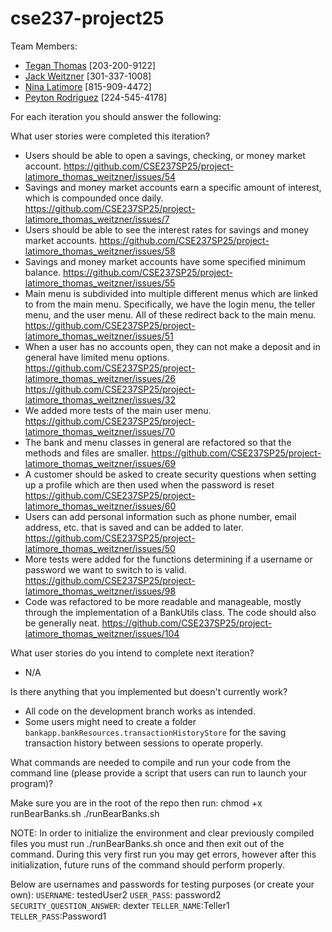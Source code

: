 # cse237-project25

Team Members:

* [Tegan Thomas](https://github.com/thomas-03) [203-200-9122]
* [Jack Weitzner](https://github.com/JackWeitzner) [301-337-1008]
* [Nina Latimore](https://github.com/nnltmr) [815-909-4472]
* [Peyton Rodriguez](https://github.com/PeytonRod) [224-545-4178]

For each iteration you should answer the following:

What user stories were completed this iteration?
* Users should be able to open a savings, checking, or money market account. https://github.com/CSE237SP25/project-latimore_thomas_weitzner/issues/54
* Savings and money market accounts earn a specific amount of interest, which is compounded once daily. https://github.com/CSE237SP25/project-latimore_thomas_weitzner/issues/7
* Users should be able to see the interest rates for savings and money market accounts. https://github.com/CSE237SP25/project-latimore_thomas_weitzner/issues/58
* Savings and money market accounts have some specified minimum balance. https://github.com/CSE237SP25/project-latimore_thomas_weitzner/issues/55
* Main menu is subdivided into multiple different menus which are linked to from the main menu. Specifically, we have the login menu, the teller menu, and the user menu. All of these redirect back to the main menu. https://github.com/CSE237SP25/project-latimore_thomas_weitzner/issues/51
* When a user has no accounts open, they can not make a deposit and in general have limited menu options. https://github.com/CSE237SP25/project-latimore_thomas_weitzner/issues/26 https://github.com/CSE237SP25/project-latimore_thomas_weitzner/issues/32
* We added more tests of the main user menu. https://github.com/CSE237SP25/project-latimore_thomas_weitzner/issues/70
* The bank and menu classes in general are refactored so that the methods and files are smaller. https://github.com/CSE237SP25/project-latimore_thomas_weitzner/issues/69
* A customer should be asked to create security questions when setting up a profile which are then used when the password is reset https://github.com/CSE237SP25/project-latimore_thomas_weitzner/issues/60
* Users can add personal information such as phone number, email address, etc. that is saved and can be added to later. https://github.com/CSE237SP25/project-latimore_thomas_weitzner/issues/50
* More tests were added for the functions determining if a username or password we want to switch to is valid. https://github.com/CSE237SP25/project-latimore_thomas_weitzner/issues/98
* Code was refactored to be more readable and manageable, mostly through the implementation of a BankUtils class. The code should also be generally neat. https://github.com/CSE237SP25/project-latimore_thomas_weitzner/issues/104



What user stories do you intend to complete next iteration?
* N/A

  

Is there anything that you implemented but doesn't currently work?
* All code on the development branch works as intended.
* Some users might need to create a folder `bankapp.bankResources.transactionHistoryStore` for the saving transaction history between sessions to operate properly.

What commands are needed to compile and run your code from the command line (please provide a script that users can run to launch your program)?

Make sure you are in the root of the repo then run:
chmod +x runBearBanks.sh
./runBearBanks.sh


NOTE: In order to initialize the environment and clear previously compiled files you must run ./runBearBanks.sh once and then exit out of the command. During this very first run you may get errors, however after this initialization, future runs of the command should perform properly.

Below are usernames and passwords for testing purposes (or create your own):
`USERNAME`: testedUser2
`USER_PASS`: password2
`SECURITY_QUESTION_ANSWER`: dexter 
`TELLER_NAME`:Teller1
`TELLER_PASS`:Password1
